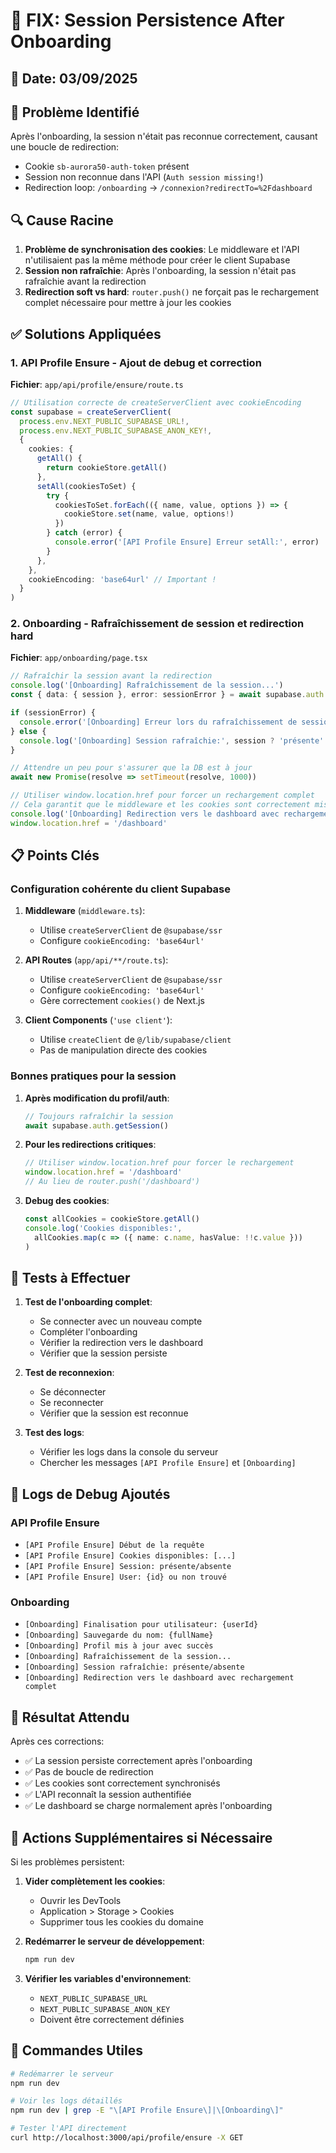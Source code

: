 # 🔧 FIX: Session Persistence After Onboarding

## 📅 Date: 03/09/2025

## 🐛 Problème Identifié

Après l'onboarding, la session n'était pas reconnue correctement, causant une boucle de redirection:
- Cookie `sb-aurora50-auth-token` présent
- Session non reconnue dans l'API (`Auth session missing!`)
- Redirection loop: `/onboarding` → `/connexion?redirectTo=%2Fdashboard`

## 🔍 Cause Racine

1. **Problème de synchronisation des cookies**: Le middleware et l'API n'utilisaient pas la même méthode pour créer le client Supabase
2. **Session non rafraîchie**: Après l'onboarding, la session n'était pas rafraîchie avant la redirection
3. **Redirection soft vs hard**: `router.push()` ne forçait pas le rechargement complet nécessaire pour mettre à jour les cookies

## ✅ Solutions Appliquées

### 1. API Profile Ensure - Ajout de debug et correction

**Fichier**: `app/api/profile/ensure/route.ts`

```typescript
// Utilisation correcte de createServerClient avec cookieEncoding
const supabase = createServerClient(
  process.env.NEXT_PUBLIC_SUPABASE_URL!,
  process.env.NEXT_PUBLIC_SUPABASE_ANON_KEY!,
  {
    cookies: {
      getAll() {
        return cookieStore.getAll()
      },
      setAll(cookiesToSet) {
        try {
          cookiesToSet.forEach(({ name, value, options }) => {
            cookieStore.set(name, value, options!)
          })
        } catch (error) {
          console.error('[API Profile Ensure] Erreur setAll:', error)
        }
      },
    },
    cookieEncoding: 'base64url' // Important !
  }
)
```

### 2. Onboarding - Rafraîchissement de session et redirection hard

**Fichier**: `app/onboarding/page.tsx`

```typescript
// Rafraîchir la session avant la redirection
console.log('[Onboarding] Rafraîchissement de la session...')
const { data: { session }, error: sessionError } = await supabase.auth.getSession()

if (sessionError) {
  console.error('[Onboarding] Erreur lors du rafraîchissement de session:', sessionError)
} else {
  console.log('[Onboarding] Session rafraîchie:', session ? 'présente' : 'absente')
}

// Attendre un peu pour s'assurer que la DB est à jour
await new Promise(resolve => setTimeout(resolve, 1000))

// Utiliser window.location.href pour forcer un rechargement complet
// Cela garantit que le middleware et les cookies sont correctement mis à jour
console.log('[Onboarding] Redirection vers le dashboard avec rechargement complet')
window.location.href = '/dashboard'
```

## 📋 Points Clés

### Configuration cohérente du client Supabase

1. **Middleware** (`middleware.ts`):
   - Utilise `createServerClient` de `@supabase/ssr`
   - Configure `cookieEncoding: 'base64url'`

2. **API Routes** (`app/api/**/route.ts`):
   - Utilise `createServerClient` de `@supabase/ssr`
   - Configure `cookieEncoding: 'base64url'`
   - Gère correctement `cookies()` de Next.js

3. **Client Components** (`'use client'`):
   - Utilise `createClient` de `@/lib/supabase/client`
   - Pas de manipulation directe des cookies

### Bonnes pratiques pour la session

1. **Après modification du profil/auth**:
   ```typescript
   // Toujours rafraîchir la session
   await supabase.auth.getSession()
   ```

2. **Pour les redirections critiques**:
   ```typescript
   // Utiliser window.location.href pour forcer le rechargement
   window.location.href = '/dashboard'
   // Au lieu de router.push('/dashboard')
   ```

3. **Debug des cookies**:
   ```typescript
   const allCookies = cookieStore.getAll()
   console.log('Cookies disponibles:', 
     allCookies.map(c => ({ name: c.name, hasValue: !!c.value }))
   )
   ```

## 🧪 Tests à Effectuer

1. **Test de l'onboarding complet**:
   - Se connecter avec un nouveau compte
   - Compléter l'onboarding
   - Vérifier la redirection vers le dashboard
   - Vérifier que la session persiste

2. **Test de reconnexion**:
   - Se déconnecter
   - Se reconnecter
   - Vérifier que la session est reconnue

3. **Test des logs**:
   - Vérifier les logs dans la console du serveur
   - Chercher les messages `[API Profile Ensure]` et `[Onboarding]`

## 📝 Logs de Debug Ajoutés

### API Profile Ensure
- `[API Profile Ensure] Début de la requête`
- `[API Profile Ensure] Cookies disponibles: [...]`
- `[API Profile Ensure] Session: présente/absente`
- `[API Profile Ensure] User: {id} ou non trouvé`

### Onboarding
- `[Onboarding] Finalisation pour utilisateur: {userId}`
- `[Onboarding] Sauvegarde du nom: {fullName}`
- `[Onboarding] Profil mis à jour avec succès`
- `[Onboarding] Rafraîchissement de la session...`
- `[Onboarding] Session rafraîchie: présente/absente`
- `[Onboarding] Redirection vers le dashboard avec rechargement complet`

## 🎯 Résultat Attendu

Après ces corrections:
- ✅ La session persiste correctement après l'onboarding
- ✅ Pas de boucle de redirection
- ✅ Les cookies sont correctement synchronisés
- ✅ L'API reconnaît la session authentifiée
- ✅ Le dashboard se charge normalement après l'onboarding

## 🔄 Actions Supplémentaires si Nécessaire

Si les problèmes persistent:

1. **Vider complètement les cookies**:
   - Ouvrir les DevTools
   - Application > Storage > Cookies
   - Supprimer tous les cookies du domaine

2. **Redémarrer le serveur de développement**:
   ```bash
   npm run dev
   ```

3. **Vérifier les variables d'environnement**:
   - `NEXT_PUBLIC_SUPABASE_URL`
   - `NEXT_PUBLIC_SUPABASE_ANON_KEY`
   - Doivent être correctement définies

## 🚀 Commandes Utiles

```bash
# Redémarrer le serveur
npm run dev

# Voir les logs détaillés
npm run dev | grep -E "\[API Profile Ensure\]|\[Onboarding\]"

# Tester l'API directement
curl http://localhost:3000/api/profile/ensure -X GET
